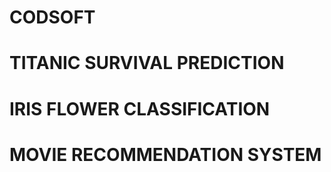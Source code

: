 # CODSOFT

# TITANIC SURVIVAL PREDICTION


# IRIS FLOWER CLASSIFICATION


# MOVIE RECOMMENDATION SYSTEM 
